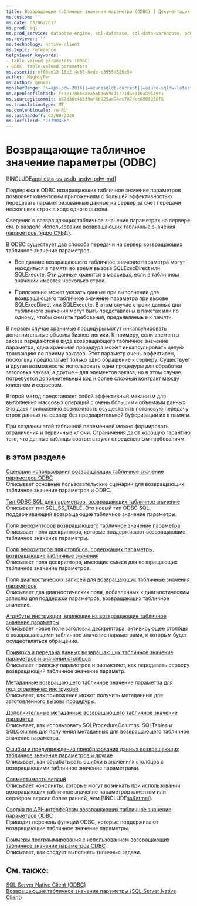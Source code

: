 ```yaml
---
title: Возвращающие табличные значения параметры (ODBC) | Документация Майкрософт
ms.custom: ''
ms.date: 03/06/2017
ms.prod: sql
ms.prod_service: database-engine, sql-database, sql-data-warehouse, pdw
ms.reviewer: ''
ms.technology: native-client
ms.topic: reference
helpviewer_keywords:
- table-valued parameters (ODBC)
- ODBC, table-valued parameters
ms.assetid: ef06cd13-18e2-4c65-8ede-c3955d820e54
author: MightyPen
ms.author: genemi
monikerRange: '>=aps-pdw-2016||=azuresqldb-current||=azure-sqldw-latest||>=sql-server-2016||=sqlallproducts-allversions||>=sql-server-linux-2017||=azuresqldb-mi-current'
ms.openlocfilehash: f53e1780beaea56ba659c11771d469163a964971
ms.sourcegitcommit: b87d36c46b39af8b929ad94ec707dee8800950f5
ms.translationtype: MT
ms.contentlocale: ru-RU
ms.lasthandoff: 02/08/2020
ms.locfileid: "73790466"
---
```

# <a name="table-valued-parameters-odbc"></a>Возвращающие табличное значение параметры (ODBC)
[!INCLUDE[appliesto-ss-asdb-asdw-pdw-md](../../includes/appliesto-ss-asdb-asdw-pdw-md.md)]

  Поддержка в ODBC возвращающих табличное значение параметров позволяет клиентским приложениям с большей эффективностью передавать параметризованные данные на сервер за счет передачи нескольких строк в ходе одного вызова.  
  
 Сведения о возвращающих табличное значение параметрах на сервере см. в разделе [Использование возвращающих табличные значения параметров &#40;ядро СУБД&#41;](../../relational-databases/tables/use-table-valued-parameters-database-engine.md).  
  
 В ODBC существует два способа передачи на сервер возвращающих табличное значение параметров.  
  
-   Все данные возвращающего табличное значение параметра могут находиться в памяти во время вызова SQLExecDirect или SQLExecute. Эти данные хранятся в массивах, если в табличном значении имеется несколько строк.  
  
-   Приложение может указать данные при выполнении для возвращающего табличное значение параметра при вызове SQLExecDirect или SQLExecute. В этом случае строки данных для табличного значения могут быть представлены в пакетах или по одному, чтобы снизить требования, предъявляемые к памяти.  
  
 В первом случае хранимые процедуры могут инкапсулировать дополнительные объемы бизнес-логики. К примеру, если элементы заказа передаются в виде возвращающего табличное значение параметра, одна хранимая процедура может инкапсулировать целую транзакцию по приему заказов. Этот параметр очень эффективен, поскольку предполагает только одно обращение к серверу. Существует и другая возможность: использовать одни процедуры для обработки заголовка заказа, а другие – для элементов заказа, но в этом случае потребуется дополнительный код и более сложный контракт между клиентом и сервером.  
  
 Второй метод представляет собой эффективный механизм для выполнения массовых операций с очень большими объемами данных. Это дает приложению возможность осуществлять потоковую передачу строк данных на сервер без предварительной буферизации их в памяти.  
  
 При создании этой табличной переменной можно формировать ограничения и первичные ключи. Ограничения дают хорошую гарантию того, что данные таблицы соответствуют определенным требованиям.  
  
## <a name="in-this-section"></a>в этом разделе  
 [Сценарии использования возвращающих табличное значение параметров ODBC](../../relational-databases/native-client-odbc-table-valued-parameters/uses-of-odbc-table-valued-parameters.md)  
 Описывает основные пользовательские сценарии для возвращающих табличное значение параметров и ODBC.  
  
 [Тип ODBC SQL для параметров, возвращающих табличное значение](../../relational-databases/native-client-odbc-table-valued-parameters/odbc-sql-type-for-table-valued-parameters.md)  
 Описывает тип SQL_SS_TABLE. Это новый тип ODBC SQL, поддерживающий возвращающие табличное значение параметры.  
  
 [Поля дескрипторов возвращающего табличное значение параметра](../../relational-databases/native-client-odbc-table-valued-parameters/table-valued-parameter-descriptor-fields.md)  
 Описывает поля дескриптора, которые поддерживают возвращающие табличное значение параметры.  
  
 [Поля дескриптора для столбцов, содержащих параметры, возвращающие табличные значения](../../relational-databases/native-client-odbc-table-valued-parameters/descriptor-fields-for-table-valued-parameter-constituent-columns.md)  
 Описывает поля дескриптора, имеющие смысл для возвращающих табличное значение параметров.  
  
 [Поля диагностических записей для возвращающих табличные значения параметров](../../relational-databases/native-client-odbc-table-valued-parameters/table-valued-parameter-diagnostic-record-fields.md)  
 Описывает два диагностических поля, добавленных к диагностическим записям для поддержки параметров, возвращающих табличное значение.  
  
 [Атрибуты инструкции, влияющие на возвращающие табличное значение параметры](../../relational-databases/native-client-odbc-table-valued-parameters/statement-attributes-that-affect-table-valued-parameters.md)  
 Описывает новое поле заголовка дескриптора, активирующее столбцы с возвращающими табличное значение параметрами, к которым будет осуществляться обращение.  
  
 [Привязка и передача данных возвращающих табличное значение параметров и значений столбцов](../../relational-databases/native-client-odbc-table-valued-parameters/binding-and-data-transfer-of-table-valued-parameters-and-column-values.md)  
 Описывает привязку параметров и разъясняет, как передавать серверу возвращающий табличное значение параметр.  
  
 [Метаданные возвращающего табличное значение параметра для подготовленных инструкций](../../relational-databases/native-client-odbc-table-valued-parameters/table-valued-parameter-metadata-for-prepared-statements.md)  
 Описывает, как приложение может получить метаданные для заготовленного вызова процедуры.  
  
 [Дополнительные метаданные возвращающего табличное значение параметра](../../relational-databases/native-client-odbc-table-valued-parameters/additional-table-valued-parameter-metadata.md)  
 Описывает, как использовать SQLProcedureColumns, SQLTables и SQLColumns для получения метаданных для возвращающего табличное значение параметра.  
  
 [Ошибки и предупреждения преобразования данных возвращающих табличное значение параметров и другие](../../relational-databases/native-client-odbc-table-valued-parameters/table-valued-parameter-data-conversion-and-other-errors-and-warnings.md)  
 Описывает, как обрабатывать ошибки в значениях столбцов с возвращающими табличное значение параметрами.  
  
 [Совместимость версий](../../relational-databases/native-client-odbc-table-valued-parameters/cross-version-compatibility.md)  
 Описывает конфликты, которые могут возникать при использовании возвращающих табличное значение параметров клиентом или сервером версии более ранней, чем [!INCLUDE[ssKatmai](../../includes/sskatmai-md.md)].  
  
 [Сводка по API-интерфейсам возвращающих табличное значение параметров ODBC](../../relational-databases/native-client-odbc-table-valued-parameters/odbc-table-valued-parameter-api-summary.md)  
 Приводит перечень функций ODBC, которые поддерживают возвращающие табличное значение параметры.  
  
 [Примеры программирования с использованием возвращающих табличное значение параметров ODBC](https://msdn.microsoft.com/library/3f52b7a7-f2bd-4455-b79e-d015fb397726)  
 Описывает, как следует выполнять типичные задачи.  
  
## <a name="see-also"></a>См. также:  
 [SQL Server Native Client &#40;ODBC&#41;](../../relational-databases/native-client/odbc/sql-server-native-client-odbc.md)   
 [Возвращающие табличное значение параметры &#40;SQL Server Native Client&#41;](../../relational-databases/native-client/features/table-valued-parameters-sql-server-native-client.md)  
  
  
